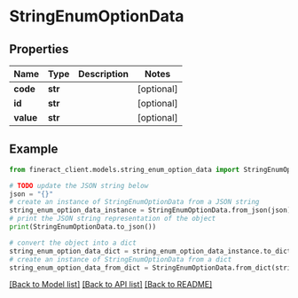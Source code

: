 # StringEnumOptionData


## Properties

Name | Type | Description | Notes
------------ | ------------- | ------------- | -------------
**code** | **str** |  | [optional] 
**id** | **str** |  | [optional] 
**value** | **str** |  | [optional] 

## Example

```python
from fineract_client.models.string_enum_option_data import StringEnumOptionData

# TODO update the JSON string below
json = "{}"
# create an instance of StringEnumOptionData from a JSON string
string_enum_option_data_instance = StringEnumOptionData.from_json(json)
# print the JSON string representation of the object
print(StringEnumOptionData.to_json())

# convert the object into a dict
string_enum_option_data_dict = string_enum_option_data_instance.to_dict()
# create an instance of StringEnumOptionData from a dict
string_enum_option_data_from_dict = StringEnumOptionData.from_dict(string_enum_option_data_dict)
```
[[Back to Model list]](../README.md#documentation-for-models) [[Back to API list]](../README.md#documentation-for-api-endpoints) [[Back to README]](../README.md)


